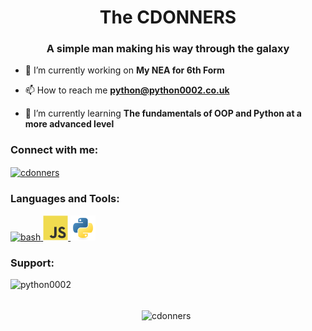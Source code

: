 <h1 align="center">The CDONNERS</h1>
<h3 align="center">A simple man making his way through the galaxy</h3>

- 🔭 I’m currently working on **My NEA for 6th Form**

- 📫 How to reach me **python@python0002.co.uk**

- 🌱 I’m currently learning **The fundamentals of OOP and Python at a more advanced level**

<h3 align="left">Connect with me:</h3>
<p align="left">
<a href="https://dev.to/cdonners" target="blank"><img align="center" src="https://raw.githubusercontent.com/rahuldkjain/github-profile-readme-generator/master/src/images/icons/Social/devto.svg" alt="cdonners" height="30" width="40" /></a>
</p>

<h3 align="left">Languages and Tools:</h3>
<p align="left"> <a href="https://www.gnu.org/software/bash/" target="_blank" rel="noreferrer"> <img src="https://www.vectorlogo.zone/logos/gnu_bash/gnu_bash-icon.svg" alt="bash" width="40" height="40"/> </a> <a href="https://developer.mozilla.org/en-US/docs/Web/JavaScript" target="_blank" rel="noreferrer"> <img src="https://raw.githubusercontent.com/devicons/devicon/master/icons/javascript/javascript-original.svg" alt="javascript" width="40" height="40"/> </a> <a href="https://www.python.org" target="_blank" rel="noreferrer"> <img src="https://raw.githubusercontent.com/devicons/devicon/master/icons/python/python-original.svg" alt="python" width="40" height="40"/> </a> </p>

<h3 align="left">Support:</h3>
<p><a href="https://www.buymeacoffee.com/python0002"> <img align="left" src="https://cdn.buymeacoffee.com/buttons/v2/default-yellow.png" height="50" width="210" alt="python0002" /></a></p><br><br>

<p><img align="center" src="https://github-readme-stats.vercel.app/api/top-langs?username=cdonners&show_icons=true&locale=en&layout=compact" alt="cdonners" /></p>
